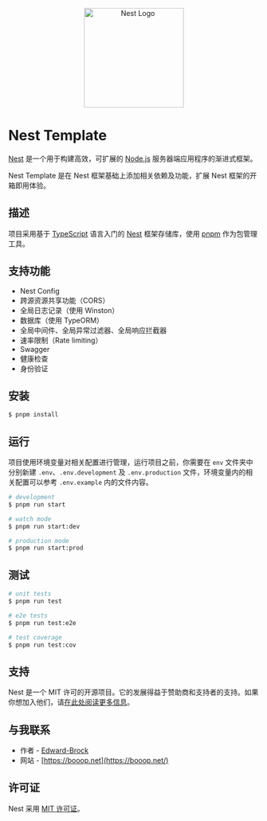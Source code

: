 <p align="center">
  <a href="https://nestjs.com/" target="blank"><img src="https://nestjs.com/img/logo-small.svg" width="200" alt="Nest Logo" /></a>
</p>

# Nest Template

[Nest](https://nestjs.com/) 是一个用于构建高效，可扩展的 [Node.js](http://nodejs.org) 服务器端应用程序的渐进式框架。

Nest Template 是在 Nest 框架基础上添加相关依赖及功能，扩展 Nest 框架的开箱即用体验。

## 描述

项目采用基于 [TypeScript](https://www.typescriptlang.org/) 语言入门的 [Nest](https://github.com/nestjs/nest)
框架存储库，使用 [pnpm](https://pnpm.io/) 作为包管理工具。

## 支持功能

- Nest Config
- 跨源资源共享功能（CORS）
- 全局日志记录（使用 Winston）
- 数据库（使用 TypeORM）
- 全局中间件、全局异常过滤器、全局响应拦截器
- 速率限制（Rate limiting）
- Swagger
- 健康检查
- 身份验证

## 安装

```bash
$ pnpm install
```

## 运行

项目使用环境变量对相关配置进行管理，运行项目之前，你需要在 `env` 文件夹中分别新建 `.env`、`.env.development`
及 `.env.production` 文件，环境变量内的相关配置可以参考 `.env.example` 内的文件内容。

```bash
# development
$ pnpm run start

# watch mode
$ pnpm run start:dev

# production mode
$ pnpm run start:prod
```

## 测试

```bash
# unit tests
$ pnpm run test

# e2e tests
$ pnpm run test:e2e

# test coverage
$ pnpm run test:cov
```

## 支持

Nest 是一个 MIT
许可的开源项目。它的发展得益于赞助商和支持者的支持。如果你想加入他们，请[在此处阅读更多信息](https://docs.nestjs.com/support)。

## 与我联系

- 作者 - [Edward-Brock](https://github.com/Edward-Brock)
- 网站 - [https://booop.net](https://booop.net/)

## 许可证

Nest 采用 [MIT 许可证](LICENSE)。
